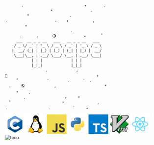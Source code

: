 ```
⠀⠀⠀⠀⠀⠀.　　　　　　　　　　⠀　　　　　　✦ 　     .
⠀⠀⠀⠀⠀⠀⠀⠀⠀⠀⠀⠀⠀⠀⠀⠀⠀☀️                 .
　　　　　　*　　　　　　　　　　　.           　 　
.　　　　　　　　　　　　　. 　　✦⠀　   　　　,
         ✦
　　　　　　　　　　　　　　　　　　.
　　　　.　　　　.　　　⠀🌖           　✦ 　    ˚
     ___  __ _ _ __   ___   __ _ _ __   ___ 
    / _ \/ _` | '_ \ / _ \ / _` | '_ \ / _ \
   |  __/ (_| | |_) | (_) | (_| | |_) |  __/
    \___|\__, | .__/ \___/ \__, | .__/ \___|
            | | |             | | |
            |_|_|             |_|_|
　　　　　　　　　　　.             ;
🚀                                     　  ✦
　　　˚　　　　　　　　ﾟ　　　　　.      `  .
　.⠀　　🌎⠀‍⠀‍⠀‍⠀‍⠀‍⠀‍⠀‍⠀‍⠀‍⠀‍⠀,                      *
　　　*　　⠀.
　　　　　.　　　　　　　　　　⠀✦     *
　˚　　　　　　　　　　　　　　*               .
.⠀ 　　　　　　　　　　.          `     ✦
```

<p align="left">
  <img src="https://raw.githubusercontent.com/github/explore/f3e22f0dca2be955676bc70d6214b95b13354ee8/topics/c/c.png" alt="c" width="64" height="64"/>
  <img src="https://raw.githubusercontent.com/github/explore/80688e429a7d4ef2fca1e82350fe8e3517d3494d/topics/linux/linux.png" class="rounded mr-3" width="64" height="64" alt="linux">
  <img src="https://raw.githubusercontent.com/github/explore/80688e429a7d4ef2fca1e82350fe8e3517d3494d/topics/javascript/javascript.png" alt="javascript" width="64" height="64"/>
  <img src="https://raw.githubusercontent.com/github/explore/80688e429a7d4ef2fca1e82350fe8e3517d3494d/topics/python/python.png" alt="python" width="64" height="64"/>
  <img src="https://raw.githubusercontent.com/github/explore/80688e429a7d4ef2fca1e82350fe8e3517d3494d/topics/typescript/typescript.png" alt="typescript" width="64" height="64"/>
  <img src="https://raw.githubusercontent.com/github/explore/80688e429a7d4ef2fca1e82350fe8e3517d3494d/topics/vim/vim.png" class="rounded mr-3" width="64" height="64" alt="vim">
  <img src="https://raw.githubusercontent.com/github/explore/80688e429a7d4ef2fca1e82350fe8e3517d3494d/topics/react/react.png" class="rounded mr-3" width="64" height="64" alt="react">
  <img src="https://eqpoqpe.github.io/projects/taco/images/taco-logo.png" class="rounded mr-3" width="64" alt="taco">
</p>

